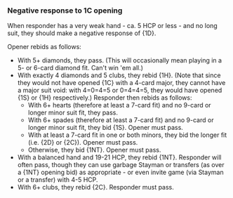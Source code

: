 ### <a name="Negative_response_to_1C_opening"> Negative response to 1C opening

When responder has a very weak hand - ca. 5 HCP or less - and no long suit, they should make a negative response of {1D}.

Opener rebids as follows:

- With 5+ diamonds, they pass. (This will occasionally mean playing in a 5- or 6-card diamond fit. Can't win 'em all.)
- With exactly 4 diamonds and 5 clubs, they rebid {1H}. (Note that since they would not have opened {1C} with a 4-card major, they cannot have a major suit void: with 4=0=4=5 or 0=4=4=5, they would have opened {1S} or {1H} respectively.) Responder then rebids as follows:
    - With 6+ hearts (therefore at least a 7-card fit) and no 9-card or longer minor suit fit, they pass.
    - With 6+ spades (therefore at least a 7-card fit) and no 9-card or longer minor suit fit, they bid {1S}. Opener must pass.
    - With at least a 7-card fit in one or both minors, they bid the longer fit (i.e. {2D} or {2C}). Opener must pass.
    - Otherwise, they bid {1NT}. Opener must pass.
- With a balanced hand and 19-21 HCP, they rebid {1NT}. Responder will often pass, though they can use garbage Stayman or transfers (as over a {1NT} opening bid) as appropriate - or even invite game (via Stayman or a transfer) with 4-5 HCP.
- With 6+ clubs, they rebid {2C}. Responder must pass.

